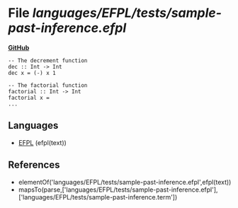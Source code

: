 # File _languages/EFPL/tests/sample-past-inference.efpl_
**[GitHub](https://github.com/softlang/yas/blob/master/languages/EFPL/tests/sample-past-inference.efpl)**
```
-- The decrement function
dec :: Int -> Int
dec x = (-) x 1

-- The factorial function
factorial :: Int -> Int
factorial x =
...
```

## Languages
* [EFPL](../languages/EFPL.md) (efpl(text))

## References
* elementOf('languages/EFPL/tests/sample-past-inference.efpl',efpl(text))
* mapsTo(parse,['languages/EFPL/tests/sample-past-inference.efpl'],['languages/EFPL/tests/sample-past-inference.term'])
